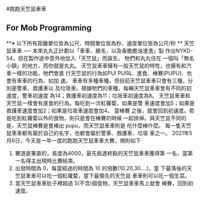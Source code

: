 #跑跑天竺鼠車車 
## For Mob Programming 
**※ 以下所有距離單位皆為公尺、時間單位皆為秒、速度單位皆為公尺/秒 **
天竺鼠車車 ── 本來丸丸正計劃以「車車、腋毛，以及香脆脆油渣渣」製
作出NYKD-54，但在製作途中意外地加入「天竺鼠」而誕生。 牠們和丸丸住在
一個叫「無名小鎮」的地方，而你就是丸丸。 
天竺鼠車車擁有一般天竺鼠的特性，也擁有和汽車一樣的功能，牠們會進
行天竺鼠的行為如PUI PUI叫、進食、棒賽(PUPU)、也會有車車的行為，如加
速。 
車車有多種車種，但目前天竺鼠車車只會有三種，分別是警車、救護車以
及垃圾車。根據牠們的車種，每輛天竺鼠車車會有不同的初速度，警車初速度
為14；救護車初速度為11；垃圾車初速度為8。 
天竺鼠車車和天竺鼠一樣會有進食的行為。每吃到一次紅蘿蔔，如果是警
車速度會加5；如果是救護車速度會加2；如果是垃圾車速度會加4。 當棒賽
之後，就會回到初速度。若是吃到紅蘿蔔以外的食物，則只是會在棒賽的時候
一起排掉。與天竺鼠不同的是，天竺鼠棒賽是會棒出 pupu，而天竺鼠車車則是
吃什麼棒什麼。 
每一隻天竺鼠車車都有屬於自己的名字，也都會屬於警車、救護車、垃圾
車之一。 
2021年5月6日，今天是一年一度的跑跑天竺鼠車車大賽，規則如下 
1. 賽道是筆直的，長度為4000，最先抵達終點的天竺鼠車車獲得第
一名，當第一名得主出現時比賽結束。 
2. 出發時間為 0，每當經過的時間為 10 的倍數(10,20,30….)，當
下最落後的天竺鼠車車可以吃一個紅蘿蔔，當下最領先的天竺鼠
車車則可以吃一個生菜。 
3. 當天竺鼠車車肚子裡超過 5(不含)個食物，天竺鼠車車馬上就會
棒賽，回到初速度。 